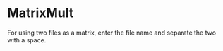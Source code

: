 # MatrixMult

For using two files as a matrix, enter the file name and separate the two with a space.
